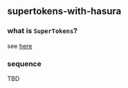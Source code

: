 ## supertokens-with-hasura

### what is `SuperTokens`?

see [here](https://supertokens.io/)

### sequence

TBD
